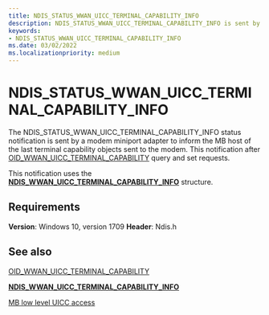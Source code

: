 ```yaml
---
title: NDIS_STATUS_WWAN_UICC_TERMINAL_CAPABILITY_INFO
description: NDIS_STATUS_WWAN_UICC_TERMINAL_CAPABILITY_INFO is sent by a modem miniport adapter to inform the MB host of the last terminal capability objects sent to the modem.
keywords:
- NDIS_STATUS_WWAN_UICC_TERMINAL_CAPABILITY_INFO
ms.date: 03/02/2022
ms.localizationpriority: medium
---
```


# NDIS_STATUS_WWAN_UICC_TERMINAL_CAPABILITY_INFO

The NDIS_STATUS_WWAN_UICC_TERMINAL_CAPABILITY_INFO status notification is sent by a modem miniport adapter to inform the MB host of the last terminal capability objects sent to the modem. This notification after [OID_WWAN_UICC_TERMINAL_CAPABILITY](oid-wwan-uicc-terminal-capability.md) query and set requests.

This notification uses the [**NDIS_WWAN_UICC_TERMINAL_CAPABILITY_INFO**](/windows-hardware/drivers/ddi/ndiswwan/ns-ndiswwan-ndis_wwan_uicc_terminal_capability_info) structure.

## Requirements

**Version**: Windows 10, version 1709
**Header**: Ndis.h

## See also

[OID_WWAN_UICC_TERMINAL_CAPABILITY](oid-wwan-uicc-terminal-capability.md)

[**NDIS_WWAN_UICC_TERMINAL_CAPABILITY_INFO**](/windows-hardware/drivers/ddi/ndiswwan/ns-ndiswwan-ndis_wwan_uicc_terminal_capability_info)

[MB low level UICC access](mb-low-level-uicc-access.md)
